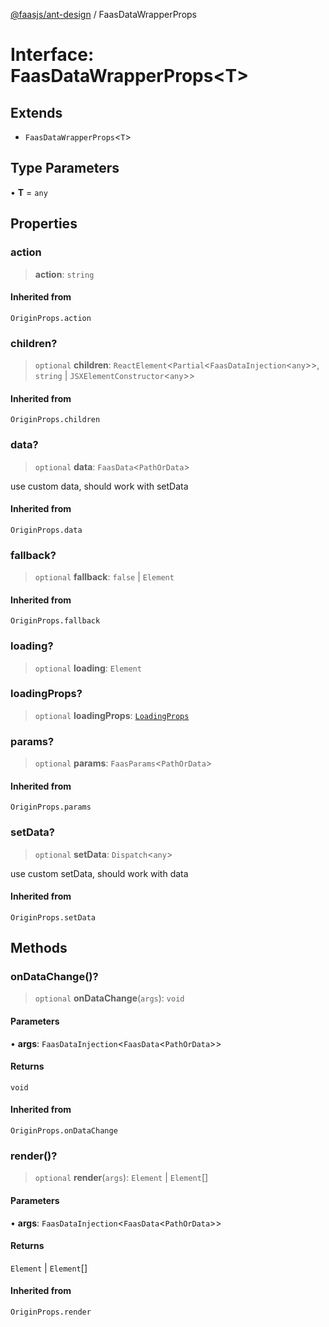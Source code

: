[@faasjs/ant-design](../README.md) / FaasDataWrapperProps

# Interface: FaasDataWrapperProps\<T\>

## Extends

- `FaasDataWrapperProps`\<`T`\>

## Type Parameters

• **T** = `any`

## Properties

### action

> **action**: `string`

#### Inherited from

`OriginProps.action`

### children?

> `optional` **children**: `ReactElement`\<`Partial`\<`FaasDataInjection`\<`any`\>\>, `string` \| `JSXElementConstructor`\<`any`\>\>

#### Inherited from

`OriginProps.children`

### data?

> `optional` **data**: `FaasData`\<`PathOrData`\>

use custom data, should work with setData

#### Inherited from

`OriginProps.data`

### fallback?

> `optional` **fallback**: `false` \| `Element`

#### Inherited from

`OriginProps.fallback`

### loading?

> `optional` **loading**: `Element`

### loadingProps?

> `optional` **loadingProps**: [`LoadingProps`](../type-aliases/LoadingProps.md)

### params?

> `optional` **params**: `FaasParams`\<`PathOrData`\>

#### Inherited from

`OriginProps.params`

### setData?

> `optional` **setData**: `Dispatch`\<`any`\>

use custom setData, should work with data

#### Inherited from

`OriginProps.setData`

## Methods

### onDataChange()?

> `optional` **onDataChange**(`args`): `void`

#### Parameters

• **args**: `FaasDataInjection`\<`FaasData`\<`PathOrData`\>\>

#### Returns

`void`

#### Inherited from

`OriginProps.onDataChange`

### render()?

> `optional` **render**(`args`): `Element` \| `Element`[]

#### Parameters

• **args**: `FaasDataInjection`\<`FaasData`\<`PathOrData`\>\>

#### Returns

`Element` \| `Element`[]

#### Inherited from

`OriginProps.render`
